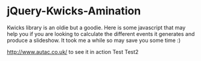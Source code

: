 # jQuery-Kwicks-Amination
Kwicks library is an oldie but a goodie. Here is some javascript that may help you if you are looking to calculate the different events it generates and produce a slideshow. It took me a while so may save you some time :)


http://www.autac.co.uk/ to see it in action
Test
Test2
